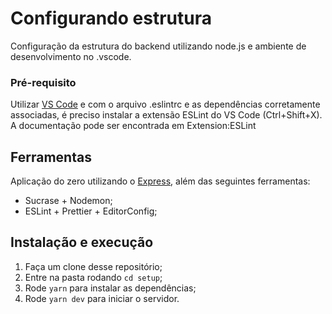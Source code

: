 # Configurando estrutura

Configuração da estrutura do backend utilizando node.js e ambiente de desenvolvimento no .vscode.

### Pré-requisito

Utilizar [VS Code](https://code.visualstudio.com/docs) e com o arquivo .eslintrc e as dependências corretamente associadas, é preciso instalar a extensão ESLint do VS Code (Ctrl+Shift+X). A documentação pode ser encontrada em Extension:ESLint

## Ferramentas

Aplicação do zero utilizando o [Express](https://expressjs.com/), além das seguintes ferramentas:

- Sucrase + Nodemon;
- ESLint + Prettier + EditorConfig;

## Instalação e execução

1. Faça um clone desse repositório;
2. Entre na pasta rodando `cd setup`;
3. Rode `yarn` para instalar as dependências;
4. Rode `yarn dev` para iniciar o servidor.
